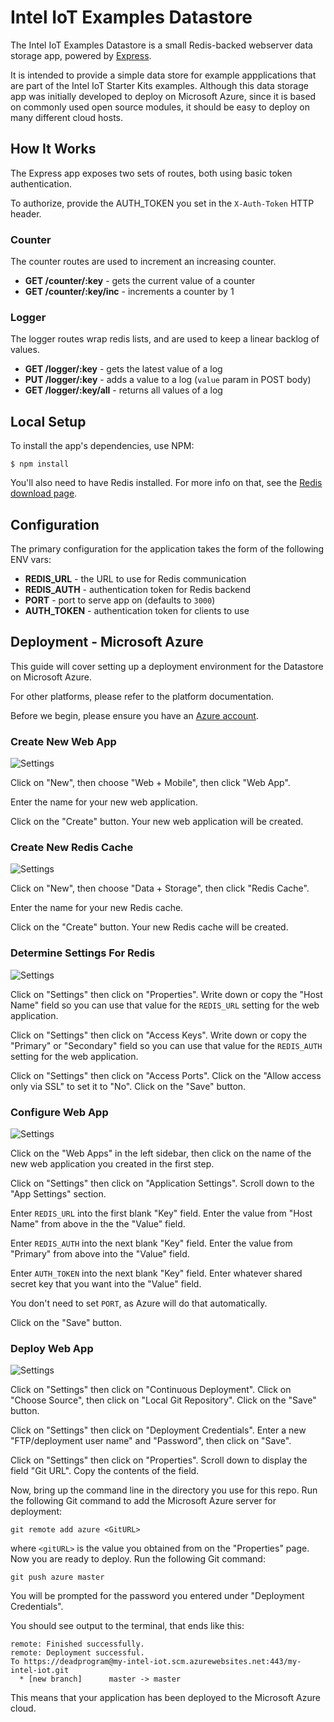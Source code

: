 # Intel IoT Examples Datastore

The Intel IoT Examples Datastore is a small Redis-backed webserver data storage app, powered by [Express][].

It is intended to provide a simple data store for example appplications that are part of the Intel IoT Starter Kits examples. Although this data storage app was initially developed to deploy on Microsoft Azure, since it is based on commonly used open source modules, it should be easy to deploy on many different cloud hosts.

[Express]: https://github.com/strongloop/express

## How It Works

The Express app exposes two sets of routes, both using basic token authentication.

To authorize, provide the AUTH_TOKEN you set in the `X-Auth-Token` HTTP header.

### Counter

The counter routes are used to increment an increasing counter.

- **GET /counter/:key** - gets the current value of a counter
- **GET /counter/:key/inc** - increments a counter by 1

### Logger

The logger routes wrap redis lists, and are used to keep a linear backlog of values.

- **GET /logger/:key** - gets the latest value of a log
- **PUT /logger/:key** - adds a value to a log (`value` param in POST body)
- **GET /logger/:key/all** - returns all values of a log

## Local Setup

To install the app's dependencies, use NPM:

    $ npm install

You'll also need to have Redis installed.
For more info on that, see the [Redis download page](http://redis.io/download).

## Configuration

The primary configuration for the application takes the form of the following ENV vars:

- **REDIS_URL** - the URL to use for Redis communication
- **REDIS_AUTH** - authentication token for Redis backend
- **PORT** - port to serve app on (defaults to `3000`)
- **AUTH_TOKEN** - authentication token for clients to use

## Deployment  - Microsoft Azure

This guide will cover setting up a deployment environment for the Datastore on Microsoft Azure.

For other platforms, please refer to the platform documentation.

Before we begin, please ensure you have an [Azure account](https://portal.azure.com/signin/index).

### Create New Web App

![Settings](images/new-web-app.png)

Click on "New", then choose "Web + Mobile", then click "Web App".

Enter the name for your new web application.

Click on the "Create" button. Your new web application will be created.

### Create New Redis Cache

![Settings](images/new-redis-cache.png)

Click on "New", then choose "Data + Storage", then click "Redis Cache".

Enter the name for your new Redis cache.

Click on the "Create" button. Your new Redis cache will be created.

### Determine Settings For Redis

![Settings](images/redis-access-ports.png)

Click on "Settings" then click on "Properties". Write down or copy the "Host Name" field so you can use that value for the `REDIS_URL` setting for the web application.

Click on "Settings" then click on "Access Keys". Write down or copy the "Primary" or "Secondary" field so you can use that value for the `REDIS_AUTH` setting for the web application.

Click on "Settings" then click on "Access Ports". Click on the "Allow access only via SSL" to set it to "No". Click on the "Save" button.

### Configure Web App

![Settings](images/web-app-settings.png)

Click on the "Web Apps" in the left sidebar, then click on the name of the new web application you created in the first step.

Click on "Settings" then click on "Application Settings". Scroll down to the "App Settings" section.

Enter `REDIS_URL` into the first blank "Key" field. Enter the value from "Host Name" from above in the the "Value" field.

Enter `REDIS_AUTH` into the next blank "Key" field. Enter the value from "Primary" from above into the "Value" field.

Enter `AUTH_TOKEN` into the next blank "Key" field. Enter whatever shared secret key that you want into the "Value" field.

You don't need to set `PORT`, as Azure will do that automatically.

Click on the "Save" button.

### Deploy Web App

![Settings](images/new-deploy-credentials.png)

Click on "Settings" then click on "Continuous Deployment". Click on "Choose Source", then click on "Local Git Repository". Click on the "Save" button.

Click on "Settings" then click on "Deployment Credentials". Enter a new "FTP/deployment user name" and "Password", then click on "Save".

Click on "Settings" then click on "Properties". Scroll down to display the field "Git URL". Copy the contents of the field.

Now, bring up the command line in the directory you use for this repo. Run the following Git command to add the Microsoft Azure server for deployment:

    git remote add azure <GitURL>

where `<gitURL>` is the value you obtained from on the "Properties" page. Now you are ready to deploy. Run the following Git command:

    git push azure master

You will be prompted for the password you entered under "Deployment Credentials".

You should see output to the terminal, that ends like this:

    remote: Finished successfully.
    remote: Deployment successful.
    To https://deadprogram@my-intel-iot.scm.azurewebsites.net:443/my-intel-iot.git
      * [new branch]      master -> master

This means that your application has been deployed to the Microsoft Azure cloud.
